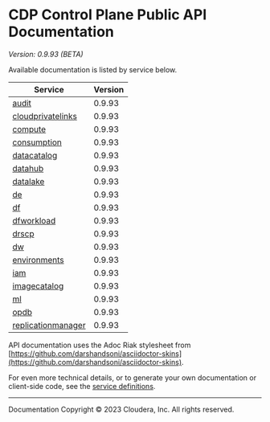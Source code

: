 # CDP Control Plane Public API Documentation

*Version: 0.9.93 (BETA)*

Available documentation is listed by service below.

| Service | Version |
| --- | --- |
| [audit](./audit/index.html) | 0.9.93 |
| [cloudprivatelinks](./cloudprivatelinks/index.html) | 0.9.93 |
| [compute](./compute/index.html) | 0.9.93 |
| [consumption](./consumption/index.html) | 0.9.93 |
| [datacatalog](./datacatalog/index.html) | 0.9.93 |
| [datahub](./datahub/index.html) | 0.9.93 |
| [datalake](./datalake/index.html) | 0.9.93 |
| [de](./de/index.html) | 0.9.93 |
| [df](./df/index.html) | 0.9.93 |
| [dfworkload](./dfworkload/index.html) | 0.9.93 |
| [drscp](./drscp/index.html) | 0.9.93 |
| [dw](./dw/index.html) | 0.9.93 |
| [environments](./environments/index.html) | 0.9.93 |
| [iam](./iam/index.html) | 0.9.93 |
| [imagecatalog](./imagecatalog/index.html) | 0.9.93 |
| [ml](./ml/index.html) | 0.9.93 |
| [opdb](./opdb/index.html) | 0.9.93 |
| [replicationmanager](./replicationmanager/index.html) | 0.9.93 |

API documentation uses the Adoc Riak stylesheet from
[https://github.com/darshandsoni/asciidoctor-skins](https://github.com/darshandsoni/asciidoctor-skins).

For even more technical details, or to generate your own documentation or client-side code, see the
[service definitions](swagger/).

----

Documentation Copyright © 2023 Cloudera, Inc. All rights reserved.

